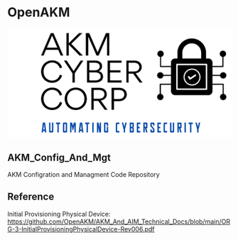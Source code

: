 # OpenAKM
![logo](images/AKMCyberLogo.png)

## AKM_Config_And_Mgt
AKM Configration and Managment Code Repository

## Reference
Initial Provisioning Physical Device: https://github.com/OpenAKM/AKM_And_AIM_Technical_Docs/blob/main/ORG-3-InitialProvisioningPhysicalDevice-Rev006.pdf

